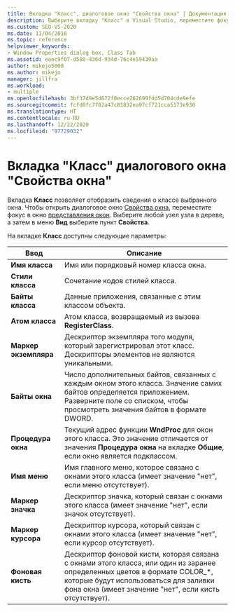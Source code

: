 ```yaml
---
title: Вкладка "Класс", диалоговое окно "Свойства окна" | Документация Майкрософт
description: Выберите вкладку "Класс" в Visual Studio, переместите фокус в окно Windows View (Представление окон), выберите узел окна и щелкните "Представление" > "Свойства", чтобы открыть диалоговое окно "Свойства окна".
ms.custom: SEO-VS-2020
ms.date: 11/04/2016
ms.topic: reference
helpviewer_keywords:
- Window Properties dialog box, Class Tab
ms.assetid: eaec9f07-d580-436d-934d-76c4e59439aa
author: mikejo5000
ms.author: mikejo
manager: jillfra
ms.workload:
- multiple
ms.openlocfilehash: 3bf37d9e5d672f0ecce262699fdd5d704cde9efe
ms.sourcegitcommit: fcfd0fc7702a47c81832ea97cf721cca5173e930
ms.translationtype: HT
ms.contentlocale: ru-RU
ms.lasthandoff: 12/22/2020
ms.locfileid: "97729032"
---
```

# <a name="class-tab-window-properties-dialog-box"></a>Вкладка "Класс" диалогового окна "Свойства окна"
Вкладка **Класс** позволяет отобразить сведения о классе выбранного окна. Чтобы открыть диалоговое окно [Свойства окна](../debugger/window-properties-dialog-box.md), переместите фокус в окно [представления окон](../debugger/windows-view.md). Выберите любой узел узла в дереве, а затем в меню **Вид** выберите пункт **Свойства**.

 На вкладке **Класс** доступны следующие параметры:

|Ввод|Описание|
|-----------|-----------------|
|**Имя класса**|Имя или порядковый номер класса окна.|
|**Стили класса**|Сочетание кодов стилей класса.|
|**Байты класса**|Данные приложения, связанные с этим классом объекта.|
|**Атом класса**|Атом класса, возвращаемый из вызова **RegisterClass**.|
|**Маркер экземпляра**|Дескриптор экземпляра того модуля, который зарегистрировал этот класс. Дескрипторы элементов не являются уникальными.|
|**Байты окна**|Число дополнительных байтов, связанных с каждым окном этого класса. Значение самих байтов определяется приложением. Разверните поле со списком, чтобы просмотреть значения байтов в формате DWORD.|
|**Процедура окна**|Текущий адрес функции **WndProc** для окон этого класса. Это значение отличается от значения **Процедура окна** на вкладке **Общие**, если окно является подклассом.|
|**Имя меню**|Имя главного меню, которое связано с окнами этого класса (имеет значение "нет", если меню отсутствует).|
|**Маркер значка**|Дескриптор значка, который связан с окнами этого класса (имеет значение "нет", если значок отсутствует).|
|**Маркер курсора**|Дескриптор курсора, который связан с окнами этого класса (имеет значение "нет", если курсор отсутствует).|
|**Фоновая кисть**|Дескриптор фоновой кисти, которая связана с окнами этого класса, или один из заранее определенных цветов в формате COLOR_*, которые будут использоваться для заливки фона окна (имеет значение "нет", если кисть отсутствует).|